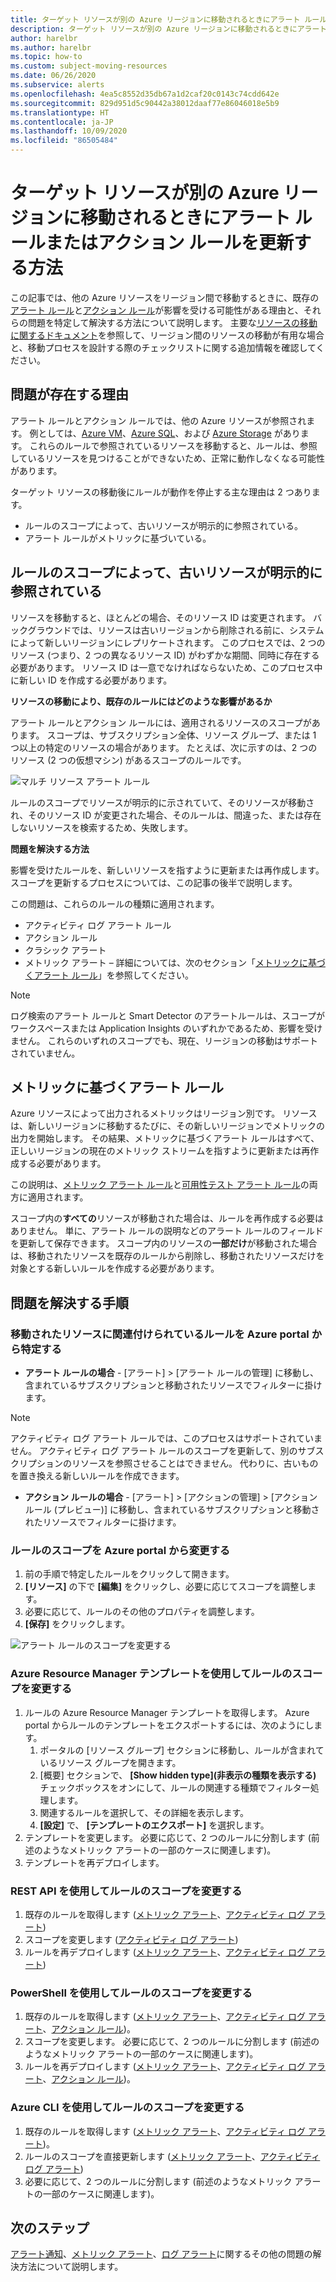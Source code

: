 ```yaml
---
title: ターゲット リソースが別の Azure リージョンに移動されるときにアラート ルールまたはアクション ルールを更新する方法
description: ターゲット リソースが別の Azure リージョンに移動されるときにアラート ルールまたはアクション ルールを更新する方法に関する背景と手順。
author: harelbr
ms.author: harelbr
ms.topic: how-to
ms.custom: subject-moving-resources
ms.date: 06/26/2020
ms.subservice: alerts
ms.openlocfilehash: 4ea5c8552d35db67a1d2caf20c0143c74cdd642e
ms.sourcegitcommit: 829d951d5c90442a38012daaf77e86046018e5b9
ms.translationtype: HT
ms.contentlocale: ja-JP
ms.lasthandoff: 10/09/2020
ms.locfileid: "86505484"
---
```

# <a name="how-to-update-alert-rules-or-action-rules-when-their-target-resource-moves-to-a-different-azure-region"></a>ターゲット リソースが別の Azure リージョンに移動されるときにアラート ルールまたはアクション ルールを更新する方法

この記事では、他の Azure リソースをリージョン間で移動するときに、既存の[アラート ルール](./alerts-overview.md)と[アクション ルール](./alerts-action-rules.md)が影響を受ける可能性がある理由と、それらの問題を特定して解決する方法について説明します。 主要な[リソースの移動に関するドキュメント](../../azure-resource-manager/management/move-region.md)を参照して、リージョン間のリソースの移動が有用な場合と、移動プロセスを設計する際のチェックリストに関する追加情報を確認してください。

## <a name="why-the-problem-exists"></a>問題が存在する理由

アラート ルールとアクション ルールでは、他の Azure リソースが参照されます。 例としては、[Azure VM](../../site-recovery/azure-to-azure-tutorial-migrate.md)、[Azure SQL](../../azure-sql/database/move-resources-across-regions.md)、および [Azure Storage](../../storage/common/storage-account-move.md) があります。 これらのルールで参照されているリソースを移動すると、ルールは、参照しているリソースを見つけることができないため、正常に動作しなくなる可能性があります。

ターゲット リソースの移動後にルールが動作を停止する主な理由は 2 つあります。

- ルールのスコープによって、古いリソースが明示的に参照されている。
- アラート ルールがメトリックに基づいている。

## <a name="rule-scope-explicitly-refers-to-the-old-resource"></a>ルールのスコープによって、古いリソースが明示的に参照されている

リソースを移動すると、ほとんどの場合、そのリソース ID は変更されます。 バックグラウンドでは、リソースは古いリージョンから削除される前に、システムによって新しいリージョンにレプリケートされます。 このプロセスでは、2 つのリソース (つまり、2 つの異なるリソース ID) がわずかな期間、同時に存在する必要があります。 リソース ID は一意でなければならないため、このプロセス中に新しい ID を作成する必要があります。 

**リソースの移動により、既存のルールにはどのような影響があるか**

アラート ルールとアクション ルールには、適用されるリソースのスコープがあります。 スコープは、サブスクリプション全体、リソース グループ、または 1 つ以上の特定のリソースの場合があります。
たとえば、次に示すのは、2 つのリソース (2 つの仮想マシン) があるスコープのルールです。

![マルチ リソース アラート ルール](media/alerts-resource-move/multi-resource-alert-rule.png)

ルールのスコープでリソースが明示的に示されていて、そのリソースが移動され、そのリソース ID が変更された場合、そのルールは、間違った、または存在しないリソースを検索するため、失敗します。

**問題を解決する方法**

影響を受けたルールを、新しいリソースを指すように更新または再作成します。 スコープを更新するプロセスについては、この記事の後半で説明します。

この問題は、これらのルールの種類に適用されます。

- アクティビティ ログ アラート ルール
- アクション ルール
- クラシック アラート
- メトリック アラート – 詳細については、次のセクション「[メトリックに基づくアラート ルール](#alert-rules-based-on-metrics)」を参照してください。

> [!NOTE]
> ログ検索のアラート ルールと Smart Detector のアラートルールは、スコープがワークスペースまたは Application Insights のいずれかであるため、影響を受けません。 これらのいずれのスコープでも、現在、リージョンの移動はサポートされていません。

## <a name="alert-rules-based-on-metrics"></a>メトリックに基づくアラート ルール

Azure リソースによって出力されるメトリックはリージョン別です。 リソースは、新しいリージョンに移動するたびに、その新しいリージョンでメトリックの出力を開始します。 その結果、メトリックに基づくアラート ルールはすべて、正しいリージョンの現在のメトリック ストリームを指すように更新または再作成する必要があります。

この説明は、[メトリック アラート ルール](alerts-metric-overview.md)と[可用性テスト アラート ルール](../app/monitor-web-app-availability.md)の両方に適用されます。

スコープ内の**すべての**リソースが移動された場合は、ルールを再作成する必要はありません。 単に、アラート ルールの説明などのアラート ルールのフィールドを更新して保存できます。
スコープ内のリソースの**一部だけ**が移動された場合は、移動されたリソースを既存のルールから削除し、移動されたリソースだけを対象とする新しいルールを作成する必要があります。

## <a name="procedures-to-fix-problems"></a>問題を解決する手順

### <a name="identifying-rules-associated-with-a-moved-resource-from-the-azure-portal"></a>移動されたリソースに関連付けられているルールを Azure portal から特定する

- **アラート ルールの場合** - [アラート] > [アラート ルールの管理] に移動し、含まれているサブスクリプションと移動されたリソースでフィルターに掛けます。
> [!NOTE]
> アクティビティ ログ アラート ルールでは、このプロセスはサポートされていません。 アクティビティ ログ アラート ルールのスコープを更新して、別のサブスクリプションのリソースを参照させることはできません。 代わりに、古いものを置き換える新しいルールを作成できます。

- **アクション ルールの場合** - [アラート] > [アクションの管理] > [アクション ルール (プレビュー)] に移動し、含まれているサブスクリプションと移動されたリソースでフィルターに掛けます。

### <a name="change-scope-of-a-rule-from-the-azure-portal"></a>ルールのスコープを Azure portal から変更する

1. 前の手順で特定したルールをクリックして開きます。
2. **[リソース]** の下で **[編集]** をクリックし、必要に応じてスコープを調整します。
3. 必要に応じて、ルールのその他のプロパティを調整します。
4. **[保存]** をクリックします。

![アラート ルールのスコープを変更する](media/alerts-resource-move/change-alert-rule-scope.png)

### <a name="change-the-scope-of-a-rule-using-azure-resource-manager-templates"></a>Azure Resource Manager テンプレートを使用してルールのスコープを変更する

1. ルールの Azure Resource Manager テンプレートを取得します。  Azure portal からルールのテンプレートをエクスポートするには、次のようにします。
   1. ポータルの [リソース グループ] セクションに移動し、ルールが含まれているリソース グループを開きます。
   2. [概要] セクションで、 **[Show hidden type]\(非表示の種類を表示する\)** チェックボックスをオンにして、ルールの関連する種類でフィルター処理します。
   3. 関連するルールを選択して、その詳細を表示します。
   4. **[設定]** で、 **[テンプレートのエクスポート]** を選択します。
2. テンプレートを変更します。 必要に応じて、2 つのルールに分割します (前述のようなメトリック アラートの一部のケースに関連します)。
3. テンプレートを再デプロイします。

### <a name="change-scope-of-a-rule-using-rest-api"></a>REST API を使用してルールのスコープを変更する

1. 既存のルールを取得します ([メトリック アラート](/rest/api/monitor/metricalerts/get)、[アクティビティ ログ アラート](/rest/api/monitor/activitylogalerts/get))
2. スコープを変更します ([アクティビティ ログ アラート](/rest/api/monitor/activitylogalerts/update))
3. ルールを再デプロイします ([メトリック アラート](/rest/api/monitor/metricalerts/createorupdate)、[アクティビティ ログ アラート](/rest/api/monitor/activitylogalerts/createorupdate))

### <a name="change-scope-of-a-rule-using-powershell"></a>PowerShell を使用してルールのスコープを変更する

1. 既存のルールを取得します ([メトリック アラート](/powershell/module/az.monitor/get-azmetricalertrulev2)、[アクティビティ ログ アラート](/powershell/module/az.monitor/get-azactivitylogalert)、[アクション ルール](/powershell/module/az.alertsmanagement/get-azactionrule))。
2. スコープを変更します。 必要に応じて、2 つのルールに分割します (前述のようなメトリック アラートの一部のケースに関連します)。
3. ルールを再デプロイします ([メトリック アラート](/powershell/module/az.monitor/add-azmetricalertrulev2)、[アクティビティ ログ アラート](/powershell/module/az.monitor/enable-azactivitylogalert)、[アクション ルール](/powershell/module/az.alertsmanagement/set-azactionrule))。

### <a name="change-the-scope-of-a-rule-using-azure-cli"></a>Azure CLI を使用してルールのスコープを変更する

1.  既存のルールを取得します ([メトリック アラート](/cli/azure/monitor/metrics/alert?view=azure-cli-latest#az-monitor-metrics-alert-show)、[アクティビティ ログ アラート](/cli/azure/monitor/activity-log/alert#az-monitor-activity-log-alert-list))。
2.  ルールのスコープを直接更新します ([メトリック アラート](/cli/azure/monitor/metrics/alert#az-monitor-metrics-alert-update)、[アクティビティ ログ アラート](/cli/azure/monitor/activity-log/alert/scope))
3.  必要に応じて、2 つのルールに分割します (前述のようなメトリック アラートの一部のケースに関連します)。

## <a name="next-steps"></a>次のステップ

[アラート通知](alerts-troubleshoot.md)、[メトリック アラート](alerts-troubleshoot-metric.md)、[ログ アラート](alerts-troubleshoot-log.md)に関するその他の問題の解決方法について説明します。 
